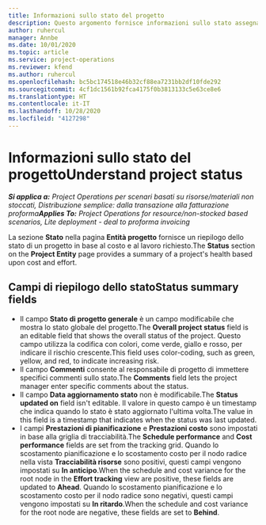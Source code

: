 ```yaml
---
title: Informazioni sullo stato del progetto
description: Questo argomento fornisce informazioni sullo stato assegnato ai progetti in Dynamics 365 Project Operations.
author: ruhercul
manager: Annbe
ms.date: 10/01/2020
ms.topic: article
ms.service: project-operations
ms.reviewer: kfend
ms.author: ruhercul
ms.openlocfilehash: bc5bc174518e46b32cf88ea7231bb2df10fde292
ms.sourcegitcommit: 4cf1dc1561b92fca4175f0b3813133c5e63ce8e6
ms.translationtype: HT
ms.contentlocale: it-IT
ms.lasthandoff: 10/28/2020
ms.locfileid: "4127298"
---
```

# <a name="understand-project-status"></a><span data-ttu-id="f9114-103">Informazioni sullo stato del progetto</span><span class="sxs-lookup"><span data-stu-id="f9114-103">Understand project status</span></span>

<span data-ttu-id="f9114-104">_**Si applica a:** Project Operations per scenari basati su risorse/materiali non stoccati, Distribuzione semplice: dalla transazione alla fatturazione proforma_</span><span class="sxs-lookup"><span data-stu-id="f9114-104">_**Applies To:** Project Operations for resource/non-stocked based scenarios, Lite deployment - deal to proforma invoicing_</span></span>


<span data-ttu-id="f9114-105">La sezione **Stato** nella pagina **Entità progetto** fornisce un riepilogo dello stato di un progetto in base al costo e al lavoro richiesto.</span><span class="sxs-lookup"><span data-stu-id="f9114-105">The **Status** section on the **Project Entity** page provides a summary of a project's health based upon cost and effort.</span></span>


## <a name="status-summary-fields"></a><span data-ttu-id="f9114-106">Campi di riepilogo dello stato</span><span class="sxs-lookup"><span data-stu-id="f9114-106">Status summary fields</span></span>

- <span data-ttu-id="f9114-107">Il campo **Stato di progetto generale** è un campo modificabile che mostra lo stato globale del progetto.</span><span class="sxs-lookup"><span data-stu-id="f9114-107">The **Overall project status** field is an editable field that shows the overall status of the project.</span></span> <span data-ttu-id="f9114-108">Questo campo utilizza la codifica con colori, come verde, giallo e rosso, per indicare il rischio crescente.</span><span class="sxs-lookup"><span data-stu-id="f9114-108">This field uses color-coding, such as green, yellow, and red, to indicate increasing risk.</span></span> 
- <span data-ttu-id="f9114-109">Il campo **Commenti** consente al responsabile di progetto di immettere specifici commenti sullo stato.</span><span class="sxs-lookup"><span data-stu-id="f9114-109">The **Comments** field lets the project manager enter specific comments about the status.</span></span> 
- <span data-ttu-id="f9114-110">Il campo **Data aggiornamento stato** non è modificabile.</span><span class="sxs-lookup"><span data-stu-id="f9114-110">The **Status updated on** field isn't editable.</span></span> <span data-ttu-id="f9114-111">Il valore in questo campo è un timestamp che indica quando lo stato è stato aggiornato l'ultima volta.</span><span class="sxs-lookup"><span data-stu-id="f9114-111">The value in this field is a timestamp that indicates when the status was last updated.</span></span>
- <span data-ttu-id="f9114-112">I campi **Prestazioni di pianificazione** e **Prestazioni costo** sono impostati in base alla griglia di tracciabilità.</span><span class="sxs-lookup"><span data-stu-id="f9114-112">The **Schedule performance** and **Cost performance** fields are set from the tracking grid.</span></span> <span data-ttu-id="f9114-113">Quando lo scostamento pianificazione e lo scostamento costo per il nodo radice nella vista **Tracciabilità risorse** sono positivi, questi campi vengono impostati su **In anticipo**.</span><span class="sxs-lookup"><span data-stu-id="f9114-113">When the schedule and cost variance for the root node in the **Effort tracking** view are positive, these fields are updated to **Ahead**.</span></span> <span data-ttu-id="f9114-114">Quando lo scostamento pianificazione e lo scostamento costo per il nodo radice sono negativi, questi campi vengono impostati su **In ritardo**.</span><span class="sxs-lookup"><span data-stu-id="f9114-114">When the schedule and cost variance for the root node are negative, these fields are set to **Behind**.</span></span>
